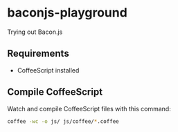 baconjs-playground
==================

Trying out Bacon.js

Requirements
------------

* CoffeeScript installed


Compile CoffeeScript
------------

Watch and compile CoffeeScript files with this command:

```bash
coffee -wc -o js/ js/coffee/*.coffee
```
